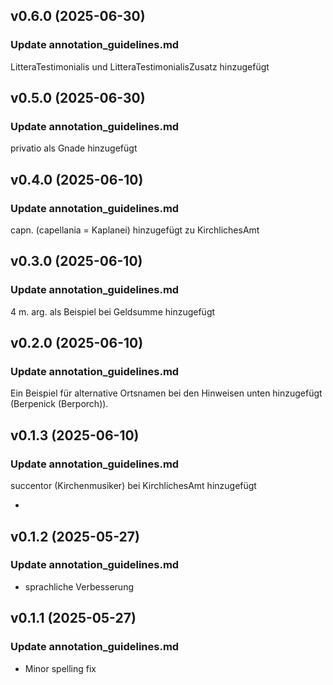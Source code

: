 ## v0.6.0 (2025-06-30)
### Update annotation_guidelines.md
  LitteraTestimonialis und LitteraTestimonialisZusatz hinzugefügt
  
## v0.5.0 (2025-06-30)
### Update annotation_guidelines.md
  privatio als Gnade hinzugefügt
  
## v0.4.0 (2025-06-10)
### Update annotation_guidelines.md
  capn. (capellania = Kaplanei) hinzugefügt zu KirchlichesAmt
  
## v0.3.0 (2025-06-10)
### Update annotation_guidelines.md
  4 m. arg. als Beispiel bei Geldsumme hinzugefügt
  
## v0.2.0 (2025-06-10)
### Update annotation_guidelines.md
  Ein Beispiel für alternative Ortsnamen bei den Hinweisen unten hinzugefügt (Berpenick (Berporch)).
  
## v0.1.3 (2025-06-10)
### Update annotation_guidelines.md
  succentor (Kirchenmusiker) bei KirchlichesAmt hinzugefügt
  
  -
  
## v0.1.2 (2025-05-27)
### Update annotation_guidelines.md
  - sprachliche Verbesserung
  
## v0.1.1 (2025-05-27)
### Update annotation_guidelines.md
  - Minor spelling fix
  
